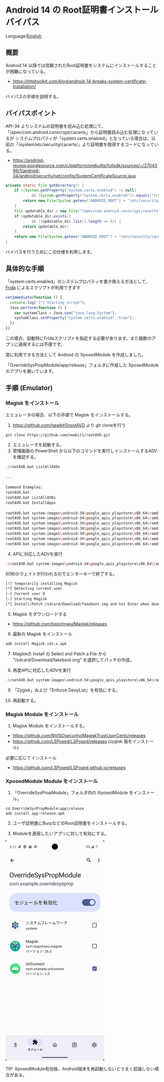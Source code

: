 Android 14 の Root証明書インストールバイパス
=============

Language/[English](Readme.md)

## 概要

Android 14 以降では信頼されたRoot証明書をシステムにインストールすることが困難になっている｡

- https://httptoolkit.com/blog/android-14-breaks-system-certificate-installation/

バイパスの手順を説明する。

## バイパスポイント

API-34 よりシステムの証明書を読み込む処理にて、「/apex/com.android.conscrypt/cacerts」から証明書読み込む処理になっているが
システムプロパティが「system.certs.enabled」となっている場合は、以前の「/system/etc/security/cacerts/」より証明書を取得するコードになっている。

- https://android-review.googlesource.com/c/platform/prebuilts/fullsdk/sources/+/2704396/1/android-34/android/security/net/config/SystemCertificateSource.java

````java
private static File getDirectory() {
    if ((System.getProperty("system.certs.enabled") != null)
            && (System.getProperty("system.certs.enabled")).equals("true")) {
        return new File(System.getenv("ANDROID_ROOT") + "/etc/security/cacerts");
    }
    File updatable_dir = new File("/apex/com.android.conscrypt/cacerts");
    if (updatable_dir.exists()
            && !(updatable_dir.list().length == 0)) {
        return updatable_dir;
    }
    return new File(System.getenv("ANDROID_ROOT") + "/etc/security/cacerts");
}
````

バイパスを行うためにこの仕様を利用します。

## 具体的な手順

「system.certs.enabled」のシステムプロパティを書き換える方法として、[Frida](https://frida.re/) によるスクリプトが利用できます

````js
setImmediate(function () {
  console.log("[*] Starting script");
  Java.perform(function () {
    var systemClass = Java.use("java.lang.System");
    systemClass.setProperty("system.certs.enabled","true");
  })
})
````

この場合、起動時にFridaスクリプトを指定する必要があります。また複数のアプリに適用するには不便です。

常に利用できる方法として Android の XposedModule を作成しました。

「OverrideSysPropModule/app/release」フォルダに作成した XposedModule のアプリを置いています。

## 手順 (Emulator)

### Magisk をインストール

エミュレータの場合、以下の手順で Magisk をインストールする。

1. https://github.com/newbit1/rootAVD より git cloneを行う

```
git clone https://github.com/newbit1/rootAVD.git
```
2. エミュレータを起動する。
3. 管理画面の PowerShell から以下のコマンドを実行しインストールするADVを確認する。

```sh
.\rootAVD.bat ListAllAVDs

...

Command Examples:
rootAVD.bat
rootAVD.bat ListAllAVDs
rootAVD.bat InstallApps

rootAVD.bat system-images\android-34\google_apis_playstore\x86_64\ramdisk.img
rootAVD.bat system-images\android-34\google_apis_playstore\x86_64\ramdisk.img FAKEBOOTIMG
rootAVD.bat system-images\android-34\google_apis_playstore\x86_64\ramdisk.img DEBUG PATCHFSTAB GetUSBHPmodZ
rootAVD.bat system-images\android-34\google_apis_playstore\x86_64\ramdisk.img restore
rootAVD.bat system-images\android-34\google_apis_playstore\x86_64\ramdisk.img InstallKernelModules
rootAVD.bat system-images\android-34\google_apis_playstore\x86_64\ramdisk.img InstallPrebuiltKernelModules
rootAVD.bat system-images\android-34\google_apis_playstore\x86_64\ramdisk.img InstallPrebuiltKernelModules GetUSBHPmodZ PATCHFSTAB DEBUG
```

4. APIに対応したADVを実行

```sh
.\rootAVD.bat system-images\android-34\google_apis_playstore\x86_64\ramdisk.img FAKEBOOTIMG
```

60秒のウェイトが行われるのでエンターキーで終了する。

```sh
[!] Temporarily installing Magisk
[*] Detecting current user
[-] Current user 0
[-] Starting Magisk
[*] Install/Patch /sdcard/Download/fakeboot.img and hit Enter when done(max. 60s)
```

5. Magisk をダウンロードする

- https://github.com/topjohnwu/Magisk/releases

6. 最新の Magisk をインストール

```sh
adb install Magisk.v2x.x.apk
```

7. Magiskの Install の Select and Patch a File から "/sdcard/Download/fakeboot.img" を選択してパッチの作成。


8. 再度APIに対応したADVを実行

```sh
.\rootAVD.bat system-images\android-34\google_apis_playstore\x86_64\ramdisk.img FAKEBOOTIMG
```
9. 「Zygisk」および「Enforce DenyList」を有効にする。

10. 再起動する。

### Magisk Module をインストール

1. Magisk Module をインストールする。

- https://github.com/NVISOsecurity/MagiskTrustUserCerts/releases
- https://github.com/LSPosed/LSPosed/releases (zygisk 版をインストール)

必要に応じてインストール

- https://github.com/LSPosed/LSPosed.github.io/releases

### XposedModule Module をインストール

1. 「OverrideSysPropModule」フォルダ内の XposedModule をインストール。

````
cd OverrideSysPropModule\app\release
adb install app-release.apk
````

2. ユーザ証明書にBurpなどのRoot証明書をインストールする。

3. Moduleを適用したいアプリに対して有効にする。

![OverrideSysProp](images/OverrideSysProp.png)

TIP:  XposedModule有効後、Android端末を再起動しないとうまく認識しない場合がある。